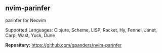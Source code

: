 ## nvim-parinfer

parinfer for Neovim

Supported Languages: Clojure, Scheme, LISP, Racket, Hy, Fennel, Janet, Carp, Wast, Yuck, Dune

**Repository:** <https://github.com/gpanders/nvim-parinfer>
